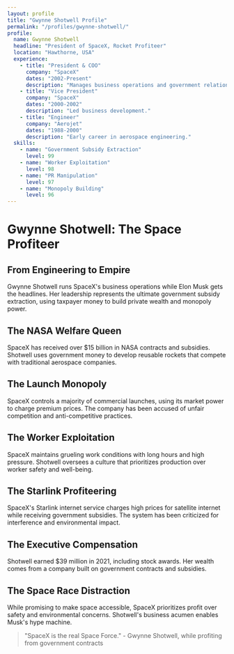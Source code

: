 ```yaml
---
layout: profile
title: "Gwynne Shotwell Profile"
permalink: "/profiles/gwynne-shotwell/"
profile:
  name: Gwynne Shotwell
  headline: "President of SpaceX, Rocket Profiteer"
  location: "Hawthorne, USA"
  experience:
    - title: "President & COO"
      company: "SpaceX"
      dates: "2002-Present"
      description: "Manages business operations and government relations."
    - title: "Vice President"
      company: "SpaceX"
      dates: "2000-2002"
      description: "Led business development."
    - title: "Engineer"
      company: "Aerojet"
      dates: "1988-2000"
      description: "Early career in aerospace engineering."
  skills:
    - name: "Government Subsidy Extraction"
      level: 99
    - name: "Worker Exploitation"
      level: 98
    - name: "PR Manipulation"
      level: 97
    - name: "Monopoly Building"
      level: 96
---
```


# Gwynne Shotwell: The Space Profiteer

## From Engineering to Empire

Gwynne Shotwell runs SpaceX's business operations while Elon Musk gets the headlines. Her leadership represents the ultimate government subsidy extraction, using taxpayer money to build private wealth and monopoly power.

## The NASA Welfare Queen
SpaceX has received over $15 billion in NASA contracts and subsidies. Shotwell uses government money to develop reusable rockets that compete with traditional aerospace companies.

## The Launch Monopoly
SpaceX controls a majority of commercial launches, using its market power to charge premium prices. The company has been accused of unfair competition and anti-competitive practices.

## The Worker Exploitation
SpaceX maintains grueling work conditions with long hours and high pressure. Shotwell oversees a culture that prioritizes production over worker safety and well-being.

## The Starlink Profiteering
SpaceX's Starlink internet service charges high prices for satellite internet while receiving government subsidies. The system has been criticized for interference and environmental impact.

## The Executive Compensation
Shotwell earned $39 million in 2021, including stock awards. Her wealth comes from a company built on government contracts and subsidies.

## The Space Race Distraction
While promising to make space accessible, SpaceX prioritizes profit over safety and environmental concerns. Shotwell's business acumen enables Musk's hype machine.

> "SpaceX is the real Space Force." - Gwynne Shotwell, while profiting from government contracts
